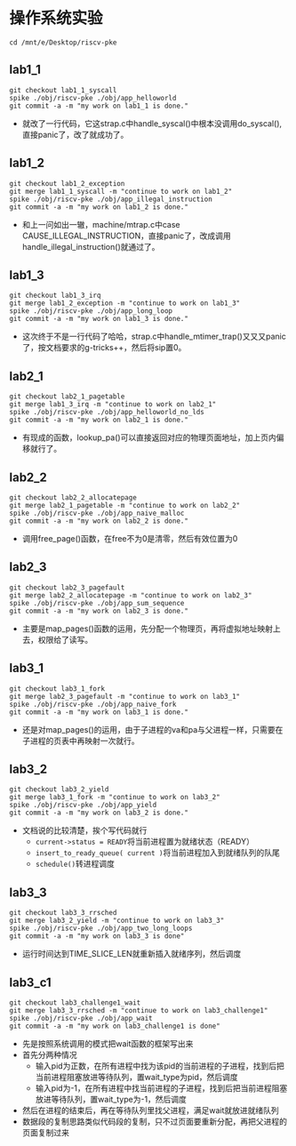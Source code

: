 # 操作系统实验

```
cd /mnt/e/Desktop/riscv-pke
```

## lab1_1
```
git checkout lab1_1_syscall
spike ./obj/riscv-pke ./obj/app_helloworld
git commit -a -m "my work on lab1_1 is done."
```
- 就改了一行代码，它这strap.c中handle_syscal()中根本没调用do_syscal(),直接panic了，改了就成功了。

## lab1_2
```
git checkout lab1_2_exception
git merge lab1_1_syscall -m "continue to work on lab1_2"
spike ./obj/riscv-pke ./obj/app_illegal_instruction
git commit -a -m "my work on lab1_2 is done."
```
- 和上一问如出一辙，machine/mtrap.c中case CAUSE_ILLEGAL_INSTRUCTION，直接panic了，改成调用handle_illegal_instruction()就通过了。

## lab1_3
```
git checkout lab1_3_irq
git merge lab1_2_exception -m "continue to work on lab1_3"
spike ./obj/riscv-pke ./obj/app_long_loop
git commit -a -m "my work on lab1_3 is done."
```
- 这次终于不是一行代码了哈哈，strap.c中handle_mtimer_trap()又又又panic了，按文档要求的g-tricks++，然后将sip置0。

## lab2_1
```
git checkout lab2_1_pagetable
git merge lab1_3_irq -m "continue to work on lab2_1"
spike ./obj/riscv-pke ./obj/app_helloworld_no_lds
git commit -a -m "my work on lab2_1 is done."
```
- 有现成的函数，lookup_pa()可以直接返回对应的物理页面地址，加上页内偏移就行了。
  
## lab2_2
```
git checkout lab2_2_allocatepage
git merge lab2_1_pagetable -m "continue to work on lab2_2"
spike ./obj/riscv-pke ./obj/app_naive_malloc
git commit -a -m "my work on lab2_2 is done."
```
- 调用free_page()函数，在free不为0是清零，然后有效位置为0

## lab2_3
```
git checkout lab2_3_pagefault
git merge lab2_2_allocatepage -m "continue to work on lab2_3"
spike ./obj/riscv-pke ./obj/app_sum_sequence
git commit -a -m "my work on lab2_3 is done."
```
- 主要是map_pages()函数的运用，先分配一个物理页，再将虚拟地址映射上去，权限给了读写。

## lab3_1
```
git checkout lab3_1_fork
git merge lab2_3_pagefault -m "continue to work on lab3_1"
spike ./obj/riscv-pke ./obj/app_naive_fork
git commit -a -m "my work on lab3_1 is done."
```
- 还是对map_pages()的运用，由于子进程的va和pa与父进程一样，只需要在子进程的页表中再映射一次就行。

## lab3_2
```
git checkout lab3_2_yield
git merge lab3_1_fork -m "continue to work on lab3_2"
spike ./obj/riscv-pke ./obj/app_yield
git commit -a -m "my work on lab3_2 is done."
```
- 文档说的比较清楚，挨个写代码就行
    - `current->status = READY`将当前进程置为就绪状态（READY）
    - `insert_to_ready_queue( current )`将当前进程加入到就绪队列的队尾
    - `schedule()`转进程调度

## lab3_3
```
git checkout lab3_3_rrsched
git merge lab3_2_yield -m "continue to work on lab3_3"
spike ./obj/riscv-pke ./obj/app_two_long_loops
git commit -a -m "my work on lab3_3 is done"
```
- 运行时间达到TIME_SLICE_LEN就重新插入就绪序列，然后调度

## lab3_c1
```
git checkout lab3_challenge1_wait
git merge lab3_3_rrsched -m "continue to work on lab3_challenge1"
spike ./obj/riscv-pke ./obj/app_wait
git commit -a -m "my work on lab3_challenge1 is done"
```
- 先是按照系统调用的模式把wait函数的框架写出来
- 首先分两种情况
    - 输入pid为正数，在所有进程中找为该pid的当前进程的子进程，找到后把当前进程阻塞放进等待队列，置wait_type为pid，然后调度
    - 输入pid为-1，在所有进程中找当前进程的子进程，找到后把当前进程阻塞放进等待队列，置wait_type为-1，然后调度
- 然后在进程的结束后，再在等待队列里找父进程，满足wait就放进就绪队列
- 数据段的复制思路类似代码段的复制，只不过页面要重新分配，再把父进程的页面复制过来
